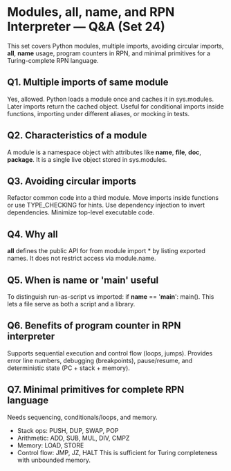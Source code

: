 # Modules, __all__, __name__, and RPN Interpreter — Q&A (Set 24)

This set covers Python modules, multiple imports, avoiding circular imports, __all__, __name__ usage, program counters in RPN, and minimal primitives for a Turing-complete RPN language.

## Q1. Multiple imports of same module
Yes, allowed. Python loads a module once and caches it in sys.modules. Later imports return the cached object. Useful for conditional imports inside functions, importing under different aliases, or mocking in tests.

## Q2. Characteristics of a module
A module is a namespace object with attributes like __name__, __file__, __doc__, __package__. It is a single live object stored in sys.modules.

## Q3. Avoiding circular imports
Refactor common code into a third module. Move imports inside functions or use TYPE_CHECKING for hints. Use dependency injection to invert dependencies. Minimize top-level executable code.

## Q4. Why __all__
__all__ defines the public API for from module import * by listing exported names. It does not restrict access via module.name.

## Q5. When is __name__ or '__main__' useful
To distinguish run-as-script vs imported:
if __name__ == '__main__': main().
This lets a file serve as both a script and a library.

## Q6. Benefits of program counter in RPN interpreter
Supports sequential execution and control flow (loops, jumps). Provides error line numbers, debugging (breakpoints), pause/resume, and deterministic state (PC + stack + memory).

## Q7. Minimal primitives for complete RPN language
Needs sequencing, conditionals/loops, and memory.
- Stack ops: PUSH, DUP, SWAP, POP
- Arithmetic: ADD, SUB, MUL, DIV, CMPZ
- Memory: LOAD, STORE
- Control flow: JMP, JZ, HALT
This is sufficient for Turing completeness with unbounded memory.

